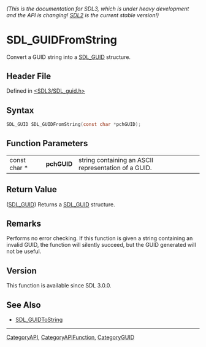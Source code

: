 ###### (This is the documentation for SDL3, which is under heavy development and the API is changing! [SDL2](https://wiki.libsdl.org/SDL2/) is the current stable version!)
# SDL_GUIDFromString

Convert a GUID string into a [SDL_GUID](SDL_GUID) structure.

## Header File

Defined in [<SDL3/SDL_guid.h>](https://github.com/libsdl-org/SDL/blob/main/include/SDL3/SDL_guid.h)

## Syntax

```c
SDL_GUID SDL_GUIDFromString(const char *pchGUID);
```

## Function Parameters

|              |             |                                                      |
| ------------ | ----------- | ---------------------------------------------------- |
| const char * | **pchGUID** | string containing an ASCII representation of a GUID. |

## Return Value

([SDL_GUID](SDL_GUID)) Returns a [SDL_GUID](SDL_GUID) structure.

## Remarks

Performs no error checking. If this function is given a string containing
an invalid GUID, the function will silently succeed, but the GUID generated
will not be useful.

## Version

This function is available since SDL 3.0.0.

## See Also

- [SDL_GUIDToString](SDL_GUIDToString)

----
[CategoryAPI](CategoryAPI), [CategoryAPIFunction](CategoryAPIFunction), [CategoryGUID](CategoryGUID)


